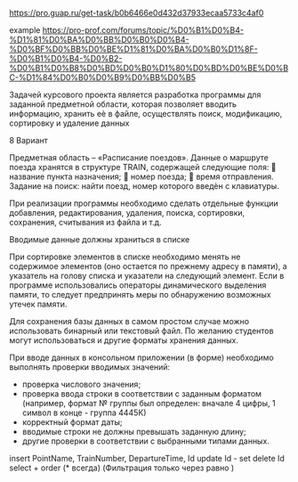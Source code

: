 https://pro.guap.ru/get-task/b0b6466e0d432d37933ecaa5733c4af0

example https://pro-prof.com/forums/topic/%D0%B1%D0%B4-%D1%81%D0%BA%D0%BB%D0%B0%D0%B4-%D0%BF%D0%BB%D0%BE%D1%81%D0%BA%D0%B0%D1%8F-%D0%B1%D0%B4-%D0%B2-%D0%B1%D0%B8%D0%BD%D0%B0%D1%80%D0%BD%D0%BE%D0%BC-%D1%84%D0%B0%D0%B9%D0%BB%D0%B5

Задачей курсового проекта является разработка программы для заданной
предметной области, которая позволяет вводить информацию, хранить еѐ в
файле, осуществлять поиск, модификацию, сортировку и удаление данных

8 Вариант

Предметная область – «Расписание поездов». Данные о маршруте
поезда хранятся в структуре TRAIN, содержащей следующие поля:
 название пункта назначения;
 номер поезда;
 время отправления.
Задание на поиск: найти поезд, номер которого введѐн с клавиатуры.

При
реализации программы необходимо сделать отдельные функции добавления,
редактирования, удаления, поиска, сортировки, сохранения, считывания из
файла и т.д. 

Вводимые данные должны храниться в списке

При сортировке элементов в
списке необходимо менять не содержимое элементов (оно остается по
прежнему адресу в памяти), а указатель на голову списка и указатели на
следующий элемент. Если в программе использовались операторы
динамического выделения памяти, то следует предпринять меры по
обнаружению возможных утечек памяти.

Для сохранения базы данных в самом простом случае можно
использовать бинарный или текстовый файл. По желанию студентов могут
использоваться и другие форматы хранения данных.

При вводе данных в консольном приложении (в форме) необходимо
выполнять проверки вводимых значений:
- проверка числового значения;
- проверка ввода строки в соответствии с заданным форматом (например,
  формат № группы был определен: вначале 4 цифры, 1 символ в конце - группа
  4445К)
- корректный формат даты;
- вводимые строки не должны превышать заданную длину;
- другие проверки в соответствии с выбранными типами данных.


insert PointName, TrainNumber, DepartureTime, Id
update Id - set 
delete Id 
select + order (* всегда) (Фильтрация только через равно )  

